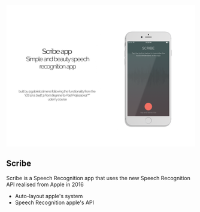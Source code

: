 ![Cover](../../covers/scribe.png)

## Scribe ##

Scribe is a Speech Recognition app that uses the new Speech Recognition API realised from Apple in 2016

* Auto-layout apple's system
* Speech Recognition apple's API 